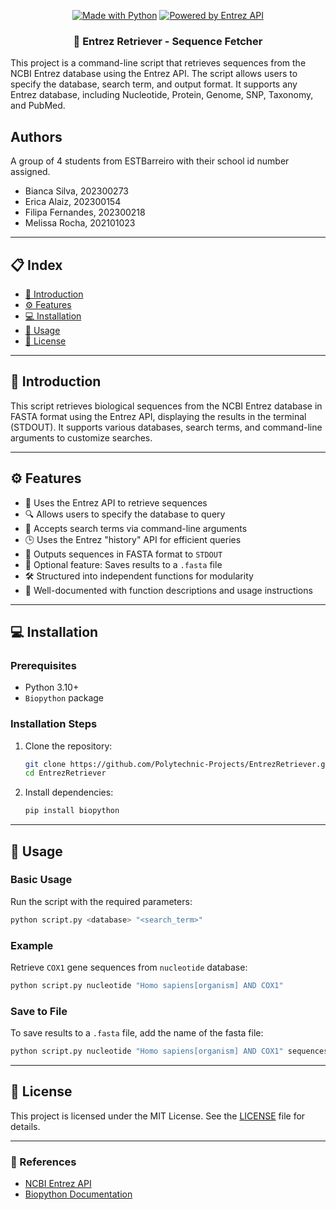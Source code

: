 
<p align="center">
<a href="https://www.python.org/" title="Go to Python homepage"><img src="https://img.shields.io/badge/Made%20with-Python-FED564?logo=python&amp;logoColor=white" alt="Made with Python"></a>
<a href="https://www.ncbi.nlm.nih.gov/books/NBK25500/" title="Entrez API Documentation">
  <img src="https://img.shields.io/badge/Powered%20by-Entrez%20API-FED564?logo=databricks&logoColor=white" alt="Powered by Entrez API">
</a>
</p>

<p align="center">
  <h3 align="center">🔬 Entrez Retriever - Sequence Fetcher</h3>
This project is a command-line script that retrieves sequences from the NCBI Entrez database using the Entrez API. The script allows users to specify the database, search term, and output format. It supports any Entrez database, including Nucleotide, Protein, Genome, SNP, Taxonomy, and PubMed.
</p>

## Authors
A group of 4 students from ESTBarreiro with their school id number assigned.
- Bianca Silva, 202300273
- Erica Alaiz, 202300154
- Filipa Fernandes, 202300218
- Melissa Rocha, 202101023

---

## 📋 Index

- [📝 Introduction](#-introduction)
- [⚙️ Features](#️-features)
- [💻 Installation](#-installation)
- [🚀 Usage](#-usage)
- [📜 License](#-license)

---

## 📝 Introduction

This script retrieves biological sequences from the NCBI Entrez database in FASTA format using the Entrez API, displaying the results in the terminal (STDOUT). It supports various databases, search terms, and command-line arguments to customize searches.

---

## ⚙️ Features

- 📡 Uses the Entrez API to retrieve sequences
- 🔍 Allows users to specify the database to query
- 📌 Accepts search terms via command-line arguments
- 🕒 Uses the Entrez "history" API for efficient queries
- 📜 Outputs sequences in FASTA format to `STDOUT`
- 📂 Optional feature: Saves results to a `.fasta` file
- 🛠️ Structured into independent functions for modularity
- 📑 Well-documented with function descriptions and usage instructions

---

## 💻 Installation

### Prerequisites
- Python 3.10+
- `Biopython` package

### Installation Steps

1. Clone the repository:
   ```sh
   git clone https://github.com/Polytechnic-Projects/EntrezRetriever.git
   cd EntrezRetriever
   ```

2. Install dependencies:
   ```sh
   pip install biopython
   ```

---

## 🚀 Usage

### Basic Usage
Run the script with the required parameters:
```sh
python script.py <database> "<search_term>"
```

### Example
Retrieve `COX1` gene sequences from `nucleotide` database:
```sh
python script.py nucleotide "Homo sapiens[organism] AND COX1"
```

### Save to File
To save results to a `.fasta` file, add the name of the fasta file:
```sh
python script.py nucleotide "Homo sapiens[organism] AND COX1" sequences.fasta
```

---

## 📜 License

This project is licensed under the MIT License. See the [LICENSE](LICENSE) file for details.

---

### 🔗 References
- [NCBI Entrez API](https://www.ncbi.nlm.nih.gov/books/NBK25500/)
- [Biopython Documentation](https://biopython.org/wiki/Documentation)

